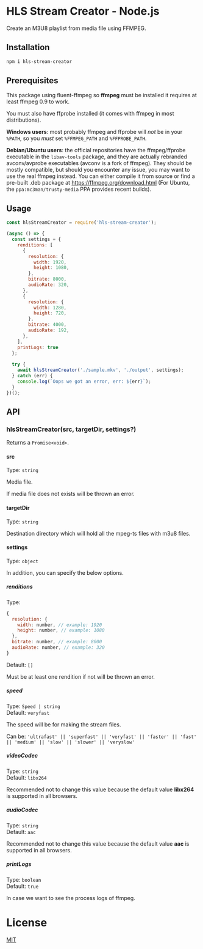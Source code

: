 # HLS Stream Creator - Node.js

Create an M3U8 playlist from media file using FFMPEG.

## Installation

```sh
npm i hls-stream-creator
```

## Prerequisites

This package using fluent-ffmpeg so **ffmpeg** must be installed it requires at least ffmpeg 0.9 to work.

You must also have ffprobe installed (it comes with ffmpeg in most distributions).

**Windows users**: most probably ffmpeg and ffprobe will _not_ be in your `%PATH`, so you _must_ set `%FFMPEG_PATH` and `%FFPROBE_PATH`.

**Debian/Ubuntu users**: the official repositories have the ffmpeg/ffprobe executable in the `libav-tools` package, and they are actually rebranded avconv/avprobe executables (avconv is a fork of ffmpeg).  They should be mostly compatible, but should you encounter any issue, you may want to use the real ffmpeg instead.  You can either compile it from source or find a pre-built .deb package at https://ffmpeg.org/download.html (For Ubuntu, the `ppa:mc3man/trusty-media` PPA provides recent builds).

## Usage

```js
const hlsStreamCreator = require('hls-stream-creator');

(async () => {
  const settings = {
    renditions: [
      {
        resolution: {
          width: 1920,
          height: 1080,
        },
        bitrate: 8000,
        audioRate: 320,
      },
      {
        resolution: {
          width: 1280,
          height: 720,
        },
        bitrate: 4000,
        audioRate: 192,
      },
    ],
    printLogs: true
  };
  
  try {
    await hlsStreamCreator('./sample.mkv', './output', settings);
  } catch (err) {
    console.log(`Oops we got an error, err: ${err}`);
  }
})();
```

## API

### hlsStreamCreator(src, targetDir, settings?)

Returns a `Promise<void>`.

#### src

Type: `string`

Media file.

If media file does not exists will be thrown an error.

#### targetDir

Type: `string`

Destination directory which will hold all the mpeg-ts files with m3u8 files.

#### settings

Type: `object`

In addition, you can specify the below options.

##### renditions

Type:
```js
{
  resolution: {
    width: number, // example: 1920
    height: number, // example: 1080
  },
  bitrate: number, // example: 8000
  audioRate: number, // example: 320
}
```
Default: `[]`

Must be at least one rendition if not will be thrown an error.

##### speed

Type: `Speed | string`\
Default: `veryfast`

The speed will be for making the stream files.

Can be: `'ultrafast' || 'superfast' || 'veryfast' || 'faster' || 'fast' || 'medium' || 'slow' || 'slower' || 'veryslow'`

##### videoCodec

Type: `string`\
Default: `libx264`

Recommended not to change this value because the default value **libx264** is supported in all browsers.

##### audioCodec

Type: `string`\
Default: `aac`

Recommended not to change this value because the default value **aac** is supported in all browsers.

##### printLogs

Type: `boolean`\
Default: `true`

In case we want to see the process logs of ffmpeg.

# License

[MIT](LICENSE)
